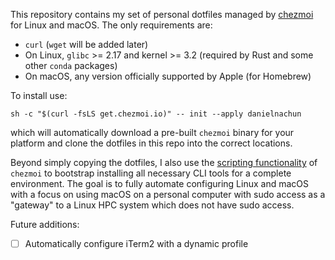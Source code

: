 This repository contains my set of personal dotfiles managed by [chezmoi](https://github.com/twpayne/chezmoi) for Linux and macOS.  The only requirements are:

- `curl` (`wget` will be added later)
- On Linux, `glibc` >= 2.17 and kernel >= 3.2 (required by Rust and some other `conda` packages)
- On macOS, any version officially supported by Apple (for Homebrew)

To install use:
```
sh -c "$(curl -fsLS get.chezmoi.io)" -- init --apply danielnachun 
```
which will automatically download a pre-built `chezmoi` binary for your platform and clone the dotfiles in this repo into the correct locations.

Beyond simply copying the dotfiles, I also use the [scripting functionality](https://www.chezmoi.io/user-guide/use-scripts-to-perform-actions/) of `chezmoi` to bootstrap installing all necessary CLI tools for a complete environment.  The goal is to fully automate configuring Linux and macOS with a focus on using macOS on a personal computer with sudo access as a "gateway" to a Linux HPC system which does not have sudo access.

Future additions:
- [ ] Automatically configure iTerm2 with a dynamic profile
